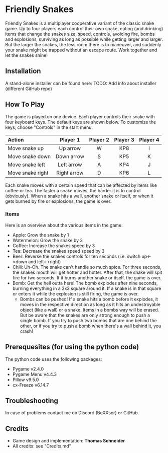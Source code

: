 # Friendly Snakes
Friendly Snakes is a multiplayer cooperative variant of the classic snake game. Up to four players each control their own snake, eating (and drinking) items that change the snakes size, speed, controls, avoiding fire, bombs and explosions, surviving as long as possible while getting larger and larger. But the larger the snakes, the less room there is to maneuver, and suddenly your snake might be trapped without an escape route. Work together and let the snakes shine!

## Installation
A stand-alone installer can be found here: <Add GitHub repo for installer>
TODO: Add info about installer (different GitHub repo)

## How To Play
The game is played on one device. Each player controls their snake with four keyboard keys. The default keys are shown below. To customize the keys, choose "Controls" in the start menu.

|Action|Player 1|Player 2|Player 3|Player 4|
|:-----|:------:|:------:|:------:|:------:|
|Move snake up|Up arrow|W|KP8|I|
|Move snake down|Down arrow|S|KP5|K|
|Move snake left|Left arrow|A|KP4|J|
|Move snake right|Right arrow|D|KP6|L|

Each snake moves with a certain speed that can be affected by items like coffee or tea. The faster a snake moves, the harder it is to control (obviously). When a snake hits a wall, another snake or itself, or when it gets burned by fire or explosions, the game is over.

### Items
Here is an overview about the various items in the game:
- Apple: Grow the snake by 1
- Watermelon: Grow the snake by 3
- Coffee: Increase the snakes speed by 3
- Tea: Decrease the snakes speed speed by 3
- Beer: Reverse the snakes controls for ten seconds (i.e. switch up<->down and left<->right)
- Chili: Uh-Oh. The snake can't handle so much spice. For three seconds, the snakes mouth will get hotter and hotter. After that, the snake will spit fire for two seconds. If it burns another snake or itself, the game is over.
- Bomb: Get the hell outta here! The bomb explodes after nine seconds, burning everything in a 3x3 square around it. If a snake is in that square or enters it while the explosion is still firing, the game is over.
  - Bombs can be pushed! If a snake hits a bomb before it explodes, it moves in the respective direction as long as it hits an undestroyable object (like a wall) or a snake. Items in a bombs way will be erased. But be aware that the snakes are only strong enough to push a single bomb. If you try to push two bombs that are one behind the other, or if you try to push a bomb when there's a wall behind it, you crash!

## Prerequesites (for using the python code)
The python code uses the following packages:
- Pygame v2.4.0
- Pygame Menu v4.4.3
- Pillow v9.5.0
- cx-Freeze v6.14.7

## Troubleshooting
In case of problems contact me on Discord (BeXXsor) or GitHub.

## Credits
- Game design and implementation: **Thomas Schneider**
- All credits: see "Credits.md"
